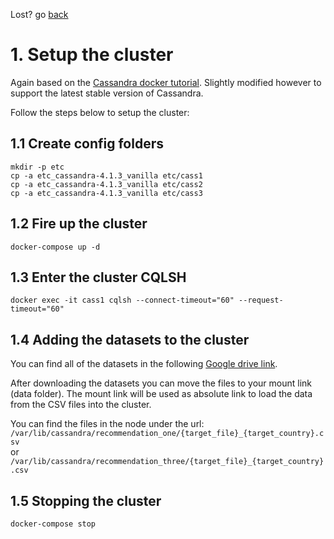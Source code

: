 Lost? go [back](./../readme.md)

# 1. Setup the cluster

Again based on the [Cassandra docker tutorial](https://blog.digitalis.io/containerized-cassandra-cluster-for-local-testing-60d24d70dcc4). Slightly modified however to support the latest stable version of Cassandra. 

Follow the steps below to setup the cluster:

## 1.1 Create config folders

```
mkdir -p etc
cp -a etc_cassandra-4.1.3_vanilla etc/cass1
cp -a etc_cassandra-4.1.3_vanilla etc/cass2
cp -a etc_cassandra-4.1.3_vanilla etc/cass3
```

## 1.2 Fire up the cluster

```
docker-compose up -d
```

## 1.3 Enter the cluster CQLSH

```
docker exec -it cass1 cqlsh --connect-timeout="60" --request-timeout="60"
```

## 1.4 Adding the datasets to the cluster

You can find all of the datasets in the following [Google drive link](https://drive.google.com/drive/folders/1WYybo02Xz36sh7Fi5gcpUIEcjlE-E-nD?usp=sharing).

After downloading the datasets you can move the files to your mount link (data folder). The mount link will be used as absolute link to load the data from the CSV files into the cluster.

You can find the files in the node under the url: <br />
`/var/lib/cassandra/recommendation_one/{target_file}_{target_country}.csv` <br /> or <br /> `/var/lib/cassandra/recommendation_three/{target_file}_{target_country}.csv`


## 1.5 Stopping the cluster
```
docker-compose stop
```
